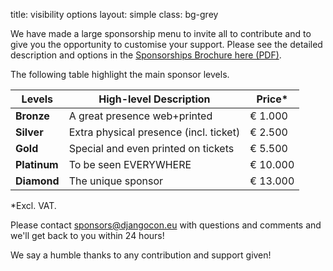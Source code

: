 title: visibility options
layout: simple
class: bg-grey

We have made a large sponsorship menu to invite all to contribute and to give you the opportunity to customise your support. Please see the detailed description and options in the [Sponsorships Brochure here (PDF)](#).

The following table highlight the main sponsor levels.

| Levels | High-level Description | Price* |
| ---- | ----- | ----- |
| **Bronze** | A great presence web+printed | € 1.000 |
| **Silver** | Extra physical presence (incl. ticket) | € 2.500 |
| **Gold** | Special and even printed on tickets | € 5.500 |
| **Platinum** | To be seen EVERYWHERE | € 10.000 |
| **Diamond** | The unique sponsor | € 13.000 |

*Excl. VAT.

Please contact [sponsors@djangocon.eu](mailto:sponsors@djangocon.eu) with questions and comments and we'll get back to you within 24 hours!

We say a humble thanks to any contribution and support given!
